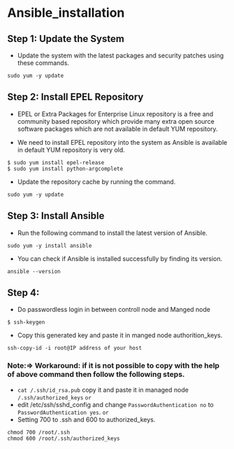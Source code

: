 # Ansible_installation

## Step 1: Update the System
* Update the system with the latest packages and security patches using these commands.
```
sudo yum -y update
```
## Step 2: Install EPEL Repository
* EPEL or Extra Packages for Enterprise Linux repository is a free and community based repository which provide many extra open source software packages which are not available in default YUM repository.

* We need to install EPEL repository into the system as Ansible is available in default YUM repository is very old.
```
$ sudo yum install epel-release
$ sudo yum install python-argcomplete
```
* Update the repository cache by running the command.
```
sudo yum -y update
```
## Step 3: Install Ansible
* Run the following command to install the latest version of Ansible.
```
sudo yum -y install ansible
```
* You can check if Ansible is installed successfully by finding its version.
```
ansible --version
```
## Step 4:
* Do passwordless login in between controll node and Manged node
```
$ ssh-keygen
```
* Copy this generated key and paste it in manged node authorition_keys.
```
ssh-copy-id -i root@IP address of your host
```
### Note:=> Workaround: if it is not possible to copy with the help of above command then follow the following steps.
* ```cat /.ssh/id_rsa.pub``` copy it and paste it in managed node ```/.ssh/authorized_keys```
                                      ```or```
* edit /etc/ssh/sshd_config and change ```PasswordAuthentication no``` to ```PasswordAuthentication yes```.
                                      ```or```
* Setting 700 to .ssh and 600 to authorized_keys.
```
chmod 700 /root/.ssh
chmod 600 /root/.ssh/authorized_keys
```



